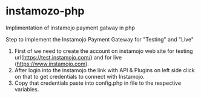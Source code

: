 # instamozo-php
Implimentation of instamojo payment gatway in php


Step to implement the Instamojo Payment Gateway for "Testing" and "Live"

1. First of we need to create the account on instamojo web site for testing url(https://test.instamojo.com/) and for live (https://www.instamojo.com).
2. After login into the instamojo the link with API & Plugins on left side click on that to get credentials to connect with Instamojo.
3. Copy that credentials paste into config.php in file to the respective variables.
